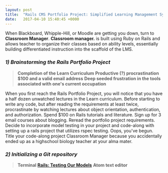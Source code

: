 ```yaml
---
layout: post
title:  "Rails CMS Portfolio Project: Simplified Learning Management System"
date:   2017-04-10 15:40:45 +0000
---
```



When Blackboard, Whipple-Hill, or Moodle are getting you down, turn to **Classroom Manager**. **Classroom manager.** is built using Ruby on Rails and allows teacher to organize their classes based on ability levels, essentially building differentiated instruction into the scaffold of the LMS.

### *1) Brainstorming the Rails Portfolio Project*

> **Completion of the Learn Curriculum**
> **Productive (?) procrastination**
> **$100 and a valid email address**
> **Deep seeded frustration in the tools associated with one's current occupation**

When you first reach the Rails Portfolio Project, you will notice that you have a half dozen unwatched lectures in the Learn curriculum. Before starting to write any code, but after reading the requirements at least twice, procrastinate by watching lectures about object orientation, authentication, and authorization. Spend $100 on Rails tutorials and literature. Sign up for 3 email courses about blogging. Reread the portfolio project requirements. Decide to incorporate model testing in your project and code-along with setting up a rails project that utilizes rspec testing. Oops, you've begun. Title your code-along project Classroom Manager because you accidentally ended up as a highschool biology teacher at your alma mater. 

### *2) Initializing a Git repository*

> **Terminal**
> **[Rails: Testing Our Models](http://instruction.learn.co/video_lectures/101)**
> **Atom text editor**



